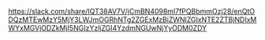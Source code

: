https://slack.com/share/IQT38AV7V/jCmBN4098ml7fPQBbmmOzj28/enQtODQzMTEwMzY5MjY3LWJmOGRhNTg2ZGExMzBiZWNlZGIxNTE2ZTBjNDIxMWYxMGVjODZkMjI5NGIzYzljZGI4YzdmNGUwNjYyODM0ZDY
